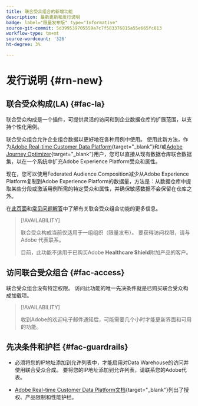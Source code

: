 ```yaml
---
title: 联合受众组合的新增功能
description: 最新更新和发行说明
badge: label="限量发布版" type="Informative"
source-git-commit: 5d399539705559a7c7f583376815a55e665fc813
workflow-type: tm+mt
source-wordcount: '326'
ht-degree: 3%

---
```



# 发行说明 {#rn-new}

## 联合受众构成(LA) {#fac-la}

联合受众构成是一个插件，可提供灵活的访问和到企业数据仓库的扩展范围，以支持个性化用例。

联合受众组合允许企业组合数据以更好地在各种用例中使用。 使用此新方法，作为[Adobe Real-time Customer Data Platform](https://experienceleague.adobe.com/en/docs/experience-platform/segmentation/home){target="_blank"}和/或[Adobe Journey Optimizer](https://experienceleague.adobe.com/zh-hans/docs/journey-optimizer/using/ajo-home){target="_blank"}用户，您可以直接从现有数据仓库联合数据集，以在一个系统中扩充Adobe Experience Platform受众和属性。

现在，您可以使用Federated Audience Composition减少从Adobe Experience Platform复制到Adobe Experience Platform的数据量，方法是：从数据仓库中提取某些分段或激活用例所需的特定受众和属性，并确保敏感数据不会保留在仓库之外。

在[此页面](get-started.md)和[常见问题解答](get-started.md#faq)中了解有关联合受众组合功能的更多信息。

>[!AVAILABILITY]
>
>联合受众构成当前仅适用于一组组织（限量发布）。 要获得访问权限，请与 Adobe 代表联系。
>
>目前，此功能不适用于已购买Adobe **Healthcare Shield**&#x200B;附加产品的客户。

## 访问联合受众组合 {#fac-access}

联合受众组合没有特定权限。 访问此功能的唯一先决条件就是已购买联合受众构成加载项。

>[!AVAILABILITY]
>
>收到Adobe的欢迎电子邮件通知后，可能需要几个小时才能更新界面和可用的功能。
>

## 先决条件和护栏 {#fac-guardrails}

* 必须将您的IP地址添加到允许列表中，才能启用对Data Warehouse的访问并使用联合受众合成。 要将您的IP地址添加到允许列表，请联系您的Adobe代表。

* [Adobe Real-time Customer Data Platform文档](https://experienceleague.adobe.com/en/docs/experience-platform/profile/guardrails){target="_blank"}列出了授权、产品限制和性能护栏。
